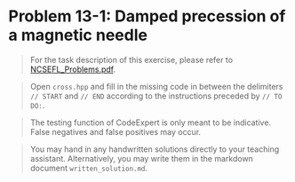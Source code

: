 # Problem 13-1: Damped precession of a magnetic needle

> For the task description of this exercise, please refer to [NCSEFL_Problems.pdf](
https://www.sam.math.ethz.ch/~grsam/NumMeth/HOMEWORK/NCSEFL_Problems.pdf). 

> Open `cross.hpp` and fill in the missing code in between the delimiters `// START` and `// END` according to the instructions preceded by `// TO DO:`.

> The testing function of CodeExpert is only meant to be indicative. False negatives and false positives may occur.

> You may hand in any handwritten solutions directly to your teaching assistant. Alternatively, you may write them in the markdown document `written_solution.md`.
